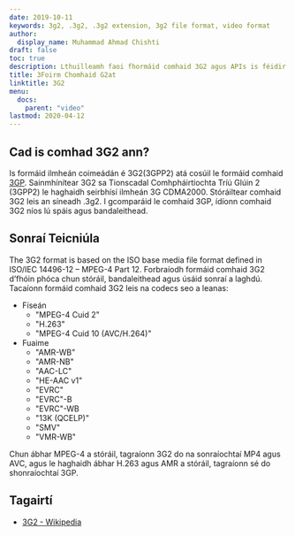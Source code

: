 ```yaml
---
date: 2019-10-11
keywords: 3g2, .3g2, .3g2 extension, 3g2 file format, video format
author:
  display_name: Muhammad Ahmad Chishti
draft: false
toc: true
description: Lthuilleamh faoi fhormáid comhaid 3G2 agus APIs is féidir a chruthú agus a oscailt comhad 3G2s.
title: 3Foirm Chomhaid G2at
linktitle: 3G2
menu:
  docs:
    parent: "video"
lastmod: 2020-04-12
---
```


## Cad is comhad 3G2 ann? ##

Is formáid ilmheán coimeádán é 3G2(3GPP2) atá cosúil le formáid comhaid [3GP](/video/3gp/). Sainmhínítear 3G2 sa Tionscadal Comhpháirtíochta Tríú Glúin 2 (3GPP2) le haghaidh seirbhísí ilmheán 3G CDMA2000. Stóráiltear comhaid 3G2 leis an síneadh .3g2. I gcomparáid le comhaid 3GP, ídíonn comhaid 3G2 níos lú spáis agus bandaleithead.

## Sonraí Teicniúla ##

The 3G2 format is based on the ISO base media file format defined in ISO/IEC 14496-12 – MPEG-4 Part 12. Forbraíodh formáid comhaid 3G2 d’fhóin phóca chun stóráil, bandaleithead agus úsáid sonraí a laghdú. Tacaíonn formáid comhaid 3G2 leis na codecs seo a leanas:

- Físeán
  - "MPEG-4 Cuid 2"
  - "H.263"
  - "MPEG-4 Cuid 10 (AVC/H.264)"
- Fuaime
  - "AMR-WB"
  - "AMR-NB"
  - "AAC-LC"
  - "HE-AAC v1"
  - "EVRC"
  - "EVRC"-B
  - "EVRC"-WB
  - "13K (QCELP)"
  - "SMV"
  - "VMR-WB"

Chun ábhar MPEG-4 a stóráil, tagraíonn 3G2 do na sonraíochtaí MP4 agus AVC, agus le haghaidh ábhar H.263 agus AMR a stóráil, tagraíonn sé do shonraíochtaí 3GP.

## Tagairtí ##

- [3G2 - Wikipedia](https://en.wikipedia.org/wiki/3GP_and_3G2)

